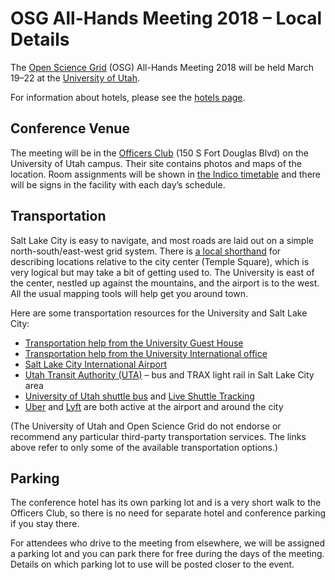 # OSG All-Hands Meeting 2018 &ndash; Local Details

The [Open Science Grid](https://www.opensciencegrid.org) (OSG) All-Hands Meeting 2018 will be held March 19&ndash;22 at
the [University of Utah](https://www.utah.edu/).

For information about hotels, please see the [hotels page](hotels.md).

## Conference Venue

The meeting will be in the [Officers Club](http://www.universityguesthouse.com/Officers-Club) (150 S Fort Douglas Blvd)
on the University of Utah campus.  Their site contains photos and maps of the location.  Room assignments will be shown
in [the Indico timetable](https://indico.fnal.gov/event/15344/timetable/) and there will be signs in the facility with
each day&rsquo;s schedule.

## Transportation

Salt Lake City is easy to navigate, and most roads are laid out on a simple north-south/east-west grid system.  There is
[a local shorthand](http://www.exploreutah.com/GettingAround/Navigating_Utahs_Streets.shtml) for describing locations
relative to the city center (Temple Square), which is very logical but may take a bit of getting used to.  The
University is east of the center, nestled up against the mountains, and the airport is to the west.  All the usual
mapping tools will help get you around town.

Here are some transportation resources for the University and Salt Lake City:

* [Transportation help from the University Guest House](http://www.universityguesthouse.com/Location-Transportation)
* [Transportation help from the University International office](http://isss.utah.edu/students/orientation-arrival/transportation.php)
* [Salt Lake City International Airport](https://www.slcairport.com)
* [Utah Transit Authority (UTA)](http://www.rideuta.com/)&nbsp;&ndash; bus and TRAX light rail in Salt Lake City area
* [University of Utah shuttle bus](https://commuterservices.utah.edu/mass-transit/shuttles/) and [Live Shuttle Tracking](http://www.uofubus.com/)
* [Uber](https://www.uber.com/airports/slc/) and [Lyft](https://www.lyft.com/airports/slc) are both active at the airport and around the city

(The University of Utah and Open Science Grid do not endorse or recommend any particular third-party transportation
services.  The links above refer to only some of the available transportation options.)

## Parking

The conference hotel has its own parking lot and is a very short walk to the Officers Club, so there is no need for
separate hotel and conference parking if you stay there.

For attendees who drive to the meeting from elsewhere, we will be assigned a parking lot and you can park there for free
during the days of the meeting.  Details on which parking lot to use will be posted closer to the event.
